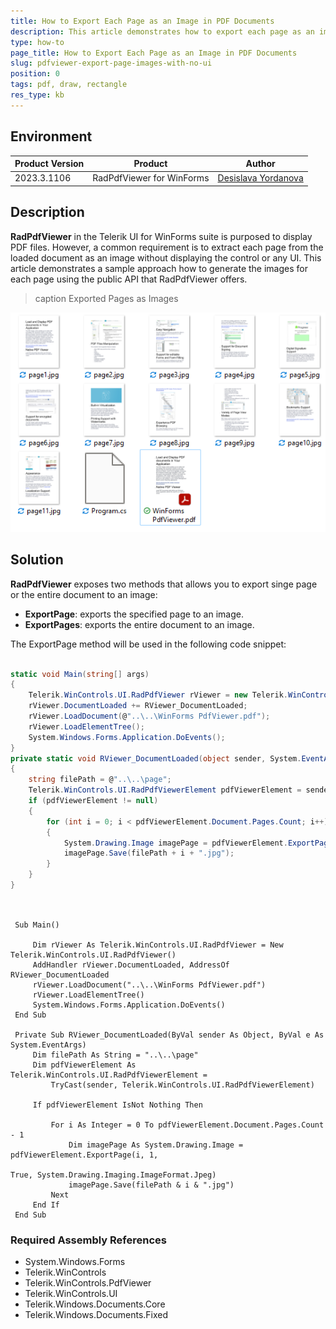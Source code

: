 ```yaml
---
title: How to Export Each Page as an Image in PDF Documents
description: This article demonstrates how to export each page as an image in PDF Documents
type: how-to
page_title: How to Export Each Page as an Image in PDF Documents
slug: pdfviewer-export-page-images-with-no-ui
position: 0
tags: pdf, draw, rectangle
res_type: kb
---
```


## Environment
 
|Product Version|Product|Author|
|----|----|----|
|2023.3.1106|RadPdfViewer for WinForms|[Desislava Yordanova](https://www.telerik.com/blogs/author/desislava-yordanova)|
 
## Description

**RadPdfViewer** in the Telerik UI for WinForms suite is purposed to display PDF files. However, a common requirement is to extract each page from the loaded document as an image without displaying the control or any UI. This article demonstrates a sample approach how to generate the images for each page using the public API that RadPdfViewer offers.

>caption Exported Pages as Images

![export-page-images-in-pdf-document001](images/export-page-images-in-pdf-document001.png)

## Solution 

**RadPdfViewer** exposes two methods that allows you to export singe page or the entire document to an image:

* **ExportPage**: exports the specified page to an image.
* **ExportPages**: exports the entire document to an image.

The ExportPage method will be used in the following code snippet:

````C#

static void Main(string[] args)
{
    Telerik.WinControls.UI.RadPdfViewer rViewer = new Telerik.WinControls.UI.RadPdfViewer();
    rViewer.DocumentLoaded += RViewer_DocumentLoaded;
    rViewer.LoadDocument(@"..\..\WinForms PdfViewer.pdf");
    rViewer.LoadElementTree();
    System.Windows.Forms.Application.DoEvents();
}
private static void RViewer_DocumentLoaded(object sender, System.EventArgs e)
{
    string filePath = @"..\..\page";
    Telerik.WinControls.UI.RadPdfViewerElement pdfViewerElement = sender as Telerik.WinControls.UI.RadPdfViewerElement;
    if (pdfViewerElement != null)
    {
        for (int i = 0; i < pdfViewerElement.Document.Pages.Count; i++)
        {
            System.Drawing.Image imagePage = pdfViewerElement.ExportPage(i, 1, true, System.Drawing.Imaging.ImageFormat.Jpeg);
            imagePage.Save(filePath + i + ".jpg");
        }
    }
}
        
````
````VB.NET

 Sub Main()

     Dim rViewer As Telerik.WinControls.UI.RadPdfViewer = New Telerik.WinControls.UI.RadPdfViewer()
     AddHandler rViewer.DocumentLoaded, AddressOf RViewer_DocumentLoaded
     rViewer.LoadDocument("..\..\WinForms PdfViewer.pdf")
     rViewer.LoadElementTree()
     System.Windows.Forms.Application.DoEvents()
 End Sub

 Private Sub RViewer_DocumentLoaded(ByVal sender As Object, ByVal e As System.EventArgs)
     Dim filePath As String = "..\..\page"
     Dim pdfViewerElement As Telerik.WinControls.UI.RadPdfViewerElement =
         TryCast(sender, Telerik.WinControls.UI.RadPdfViewerElement)

     If pdfViewerElement IsNot Nothing Then

         For i As Integer = 0 To pdfViewerElement.Document.Pages.Count - 1
             Dim imagePage As System.Drawing.Image = pdfViewerElement.ExportPage(i, 1,
                                                                                 True, System.Drawing.Imaging.ImageFormat.Jpeg)
             imagePage.Save(filePath & i & ".jpg")
         Next
     End If
 End Sub  

```` 

### Required Assembly References 

* System.Windows.Forms
* Telerik.WinControls
* Telerik.WinControls.PdfViewer
* Telerik.WinControls.UI
* Telerik.Windows.Documents.Core
* Telerik.Windows.Documents.Fixed






    
   
  
    
 
